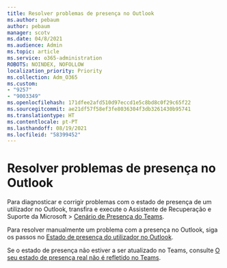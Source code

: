 ```yaml
---
title: Resolver problemas de presença no Outlook
ms.author: pebaum
author: pebaum
manager: scotv
ms.date: 04/8/2021
ms.audience: Admin
ms.topic: article
ms.service: o365-administration
ROBOTS: NOINDEX, NOFOLLOW
localization_priority: Priority
ms.collection: Adm_O365
ms.custom:
- "9257"
- "9003349"
ms.openlocfilehash: 171dfee2afd510d97eccd1e5c8bd8c0f29c65f22
ms.sourcegitcommit: ae21df57f58ef3fe8036304f3db3261430b95741
ms.translationtype: HT
ms.contentlocale: pt-PT
ms.lasthandoff: 08/19/2021
ms.locfileid: "58399452"
---
```

# <a name="troubleshoot-presence-issues-in-outlook"></a>Resolver problemas de presença no Outlook

Para diagnosticar e corrigir problemas com o estado de presença de um utilizador no Outlook, transfira e execute o Assistente de Recuperação e Suporte da Microsoft > [Cenário de Presença do Teams](https://aka.ms/SaRA-TeamsPresenceScenario).

Para resolver manualmente um problema com a presença no Outlook, siga os passos no [Estado de presença do utilizador no Outlook](https://docs.microsoft.com/microsoftteams/troubleshoot/teams-im-presence/issues-with-presence-in-outlook).

Se o estado de presença não estiver a ser atualizado no Teams, consulte [O seu estado de presença real não é refletido no Teams](https://docs.microsoft.com/microsoftteams/troubleshoot/teams-im-presence/presence-not-show-actual-status).
